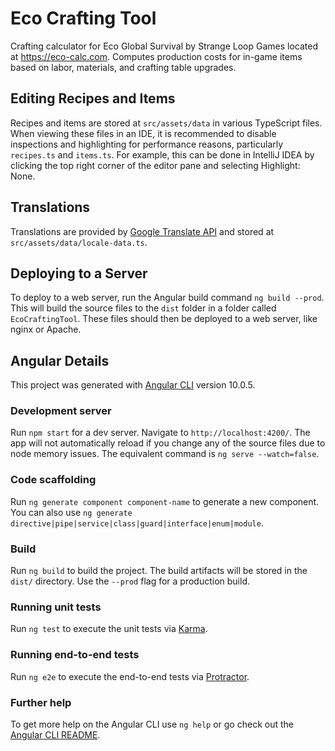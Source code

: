 # Eco Crafting Tool

Crafting calculator for Eco Global Survival by Strange Loop Games located at https://eco-calc.com. Computes production
costs for in-game items based on labor, materials, and crafting table upgrades.

## Editing Recipes and Items

Recipes and items are stored at `src/assets/data` in various TypeScript files. When viewing these files in an IDE, it is recommended to disable inspections and highlighting for performance reasons, particularly `recipes.ts` and `items.ts`. For example, this can be done in IntelliJ IDEA by clicking the top right corner of the editor pane and selecting Highlight: None.

## Translations

Translations are provided by [Google Translate API](https://cloud.google.com/translate/docs/basic/translate-text-basic) and stored
at `src/assets/data/locale-data.ts`.

## Deploying to a Server

To deploy to a web server, run the Angular build command `ng build --prod`. This will build the source files to the `dist` folder in a folder called `EcoCraftingTool`. These files should then be deployed to a web server, like nginx or Apache.

## Angular Details

This project was generated with [Angular CLI](https://github.com/angular/angular-cli) version 10.0.5.

### Development server

Run `npm start` for a dev server. Navigate to `http://localhost:4200/`. The app will not automatically reload if you change
any of the source files due to node memory issues. The equivalent command is `ng serve --watch=false`.

### Code scaffolding

Run `ng generate component component-name` to generate a new component. You can also
use `ng generate directive|pipe|service|class|guard|interface|enum|module`.

### Build

Run `ng build` to build the project. The build artifacts will be stored in the `dist/` directory. Use the `--prod` flag for a production build.

### Running unit tests

Run `ng test` to execute the unit tests via [Karma](https://karma-runner.github.io).

### Running end-to-end tests

Run `ng e2e` to execute the end-to-end tests via [Protractor](http://www.protractortest.org/).

### Further help

To get more help on the Angular CLI use `ng help` or go check out the [Angular CLI README](https://github.com/angular/angular-cli/blob/master/README.md).
